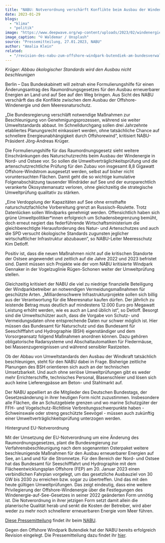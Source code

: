 ```yaml
---
title: "NABU: Notverordnung verschärft Konflikte beim Ausbau der Windenergie auf See"
date: 2023-01-29
blogs: 
  - "klima"
  - "politik"
image: "https://www.deepwave.org/wp-content/uploads/2023/02/windenergie_auf_see_offshore_waldemar-unsplash-scaled.jpg"
image_caption: "© Waldemar / Unsplash"
source: "Pressemitteilung, 27.01.2023, NABU"
author: "Amalia Klein"
related: 
  - "/revision-des-nabu-zum-offshore-windpark-butendiek-am-bundesverwaltungsgericht-erfolgreich/"
---
```


_Krüger: Abbau ökologischer Standards wird den Ausbau nicht beschleunigen_

Berlin – Das Bundeskabinett will zeitnah eine Formulierungshilfe für einen Änderungsantrag des Raumordnungsgesetzes für den Ausbau erneuerbarer Energien an Land und auf See auf den Weg bringen. Aus Sicht des NABU verschärft das die Konflikte zwischen dem Ausbau der Offshore-Windenergie und dem Meeresnaturschutz.

„Die Bundesregierung verschläft notwendige Maßnahmen zur Beschleunigung von Genehmigungsprozessen, während sie weiter Umweltstandards abbaut. Im Schnelldurchgang sollen drei Jahrzehnte etabliertes Planungsrecht einkassiert werden, ohne tatsächliche Chance auf schnellere Energieunabhängigkeit durch Offshorewind“, kritisiert NABU-Präsident Jörg-Andreas Krüger.

Die Formulierungshilfe für das Raumordnungsgesetz sieht weitere Einschränkungen des Naturschutzrechts beim Ausbau der Windenergie in Nord- und Ostsee vor. So sollen die Umweltverträglichkeitsprüfung und die artenschutzrechtliche Prüfung für den Zubau von insgesamt 8,8 Gigawatt Offshore-Windstrom ausgesetzt werden, selbst auf bisher nicht voruntersuchten Flächen. Damit geht die so wichtige kumulative Folgenabschätzung tausender Windräder auf See und der europarechtlich verankerte Ökosystemansatz verloren, ohne gleichzeitig die strategische Umweltprüfung qualitativ zu stärken.

„Eine Verdopplung der Kapazitäten auf See ohne ernsthafte naturschutzfachliche Vorbereitung grenzt an Russisch-Roulette. Trotz Datenlücken sollen Windparks genehmigt werden. Offensichtlich haben sich grüne Umweltpolitiker\*innen erfolgreich um Schadensbegrenzung bemüht, doch erneut negiert das federführende Wirtschaftsministerium die gleichberechtigte Herausforderung des Natur- und Artenschutzes und auch die SPD versucht ökologische Standards zugunsten jeglicher wirtschaftlicher Infrastruktur abzubauen“, so NABU-Leiter Meeresschutz Kim Detloff.

Positiv ist, dass die neuen Maßnahmen nicht auf die kritischen Standorte der Ostsee angewendet und zeitlich auf die Jahre 2022 und 2023 befristet sind. Damit müssen sich Projekte wie der vom NABU kritisierte Windpark Gennaker in der Vogelzuglinie Rügen-Schonen weiter der Umweltprüfung stellen.

Gleichzeitig kritisiert der NABU die viel zu niedrige finanzielle Beteiligung der Windparkbetreiber an notwendigen Vermeidungsmaßnahmen für geschützte Arten. „Milliardenschwere Infrastrukturprojekte sollen sich billig aus der Verantwortung für die Meeresnatur kaufen dürfen. Der jährlich zu leistende Betrag muss deutlich auf mindestens 12.000 Euro pro Megawatt Leistung erhöht werden, wie es auch an Land üblich ist“, so Detloff. Besorgt sind die Umweltschützer auch, dass die Vorgabe von Schutz- und Vermeidungsdaten ohne entsprechende Daten nur schwer möglich ist. Hier müssen das Bundesamt für Naturschutz und das Bundesamt für Seeschifffahrt und Hydrographie (BSH) eigenständiger und dem Vorsorgeansatz folgend Maßnahmen anordnen können. Dazu gehören obligatorische Radarsysteme und Abschaltautomatiken für Fledermäuse, bei Massenzugereignissen und während sensibler Rastzeiten.

Ob der Abbau von Umweltstandards den Ausbau der Windkraft tatsächlich beschleunigen, steht für den NABU dabei in Frage. Bisherige zeitliche Planungen des BSH orientieren sich auch an der technischen Umsetzbarkeit. Und auch ohne seriöse Umweltprüfungen gibt es weder mehr Errichterschiffe, technisches Personal, Blasenschleier und lösen sich auch keine Lieferengpässe am Beton- und Stahlmarkt auf.

Der NABU appelliert an die Mitglieder des Deutschen Bundestags, der Gesetzesänderung in ihrer heutigen Form nicht zuzustimmen. Insbesondere alle Flächen, die an Schutzgebiete grenzen und wo marine Schutzgüter der FFH- und Vogelschutz-Richtlinie Verbreitungsschwerpunkte haben - Schweinswale oder streng geschützte Seevögel - müssen auch zukünftig einer Umweltverträglichkeitsprüfung unterzogen werden.

Hintergrund EU-Notverordnung

Mit der Umsetzung der EU-Notverordnung um eine Änderung des Raumordnungsgesetzes, plant die Bundesregierung zur Verfahrensbeschleunigung nach dem sogenannten Osterpaket weitere beschleunigende Maßnahmen für den Ausbau erneuerbarer Energien auf See, an Land und für die Stromnetze. Für den Bereich der Nord- und Ostsee hat das Bundesamt für Seeschifffahrt und Hydrographie mit dem Flächeentwicklungsplan Offshore (FEP) am 20. Januar 2023 einen verbindlichen Fahrplan vorgelegt, um das gesetzliche Ausbauziel von 30 GW bis 2030 zu erreichen bzw. sogar zu übertreffen. Und das mit den heute gültigen Umweltprüfungen. Das zeigt eindeutig, dass eine weitere Privilegierung der Offshore-Windenergie über die Festlegungen des Windenergie-auf-See-Gesetzes in seiner 2022 geänderten Form unnötig ist. Die Notverordnung in ihrer jetzigen Form setzt damit allein die planerische Qualität herab und senkt die Kosten der Betreiber, wird aber weder zu mehr noch schnellerer erneuerbaren Energie vom Meer führen.

[Diese Pressemitteilung](https://www.nabu.de/presse/pressemitteilungen/index.php?popup=true&show=36832&db=presseservice) findet ihr beim [NABU](https://www.nabu.de/).

Gegen den Offshore Windpark Butendiek hat der NABU bereits erfolgreich Revision eingelegt. Die Pressemitteilung dazu findet ihr [hier](https://www.deepwave.org/revision-des-nabu-zum-offshore-windpark-butendiek-am-bundesverwaltungsgericht-erfolgreich/).
